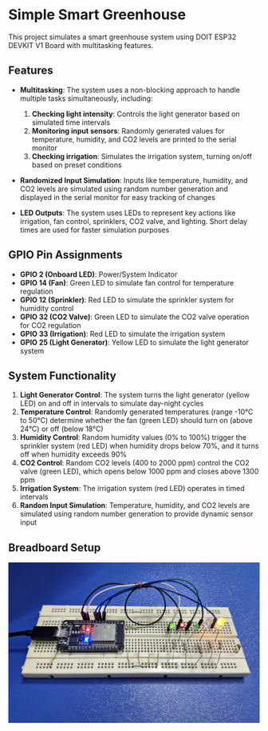 # Simple Smart Greenhouse

This project simulates a smart greenhouse system using DOIT ESP32 DEVKIT V1 Board with multitasking features.

## Features

- **Multitasking**: The system uses a non-blocking approach to handle multiple tasks simultaneously, including:
  1. **Checking light intensity**: Controls the light generator based on simulated time intervals
  2. **Monitoring input sensors**: Randomly generated values for temperature, humidity, and CO2 levels are printed to the serial monitor
  3. **Checking irrigation**: Simulates the irrigation system, turning on/off based on preset conditions

- **Randomized Input Simulation**: Inputs like temperature, humidity, and CO2 levels are simulated using random number generation and displayed in the serial monitor for easy tracking of changes
  
- **LED Outputs**: The system uses LEDs to represent key actions like irrigation, fan control, sprinklers, CO2 valve, and lighting. Short delay times are used for faster simulation purposes

## GPIO Pin Assignments

- **GPIO 2 (Onboard LED)**: Power/System Indicator
- **GPIO 14 (Fan)**: Green LED to simulate fan control for temperature regulation
- **GPIO 12 (Sprinkler)**: Red LED to simulate the sprinkler system for humidity control
- **GPIO 32 (CO2 Valve)**: Green LED to simulate the CO2 valve operation for CO2 regulation
- **GPIO 33 (Irrigation)**: Red LED to simulate the irrigation system
- **GPIO 25 (Light Generator)**: Yellow LED to simulate the light generator system

## System Functionality

1. **Light Generator Control**: The system turns the light generator (yellow LED) on and off in intervals to simulate day-night cycles
2. **Temperature Control**: Randomly generated temperatures (range -10°C to 50°C) determine whether the fan (green LED) should turn on (above 24°C) or off (below 18°C)
3. **Humidity Control**: Random humidity values (0% to 100%) trigger the sprinkler system (red LED) when humidity drops below 70%, and it turns off when humidity exceeds 90%
4. **CO2 Control**: Random CO2 levels (400 to 2000 ppm) control the CO2 valve (green LED), which opens below 1000 ppm and closes above 1300 ppm
5. **Irrigation System**: The irrigation system (red LED) operates in timed intervals
6. **Random Input Simulation**: Temperature, humidity, and CO2 levels are simulated using random number generation to provide dynamic sensor input

## Breadboard Setup

![Breadboard Setup](./Breadboard_Setup.jpg)
